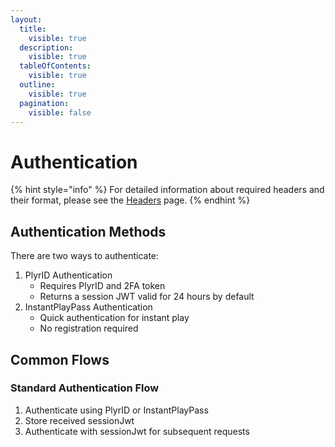 ```yaml
---
layout:
  title:
    visible: true
  description:
    visible: true
  tableOfContents:
    visible: true
  outline:
    visible: true
  pagination:
    visible: false
---
```


# Authentication

{% hint style="info" %}
For detailed information about required headers and their format, please see the [Headers](../../../#base-headers) page.
{% endhint %}

## Authentication Methods

There are two ways to authenticate:

1. PlyrID Authentication
   * Requires PlyrID and 2FA token
   * Returns a session JWT valid for 24 hours by default
2. InstantPlayPass Authentication
   * Quick authentication for instant play
   * No registration required

## Common Flows

### Standard Authentication Flow

1. Authenticate using PlyrID or InstantPlayPass
2. Store received sessionJwt
3. Authenticate with sessionJwt for subsequent requests
